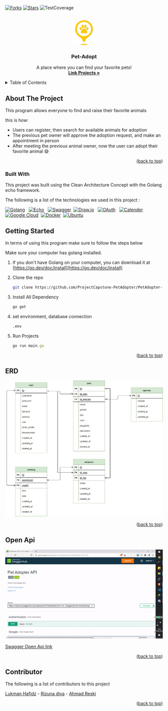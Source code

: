 <div id="top"></div>



<!-- PROJECT SHIELDS -->
<!--
*** https://www.markdownguide.org/basic-syntax/#reference-style-links
-->
[![Forks][forks-shield]][Forks-url]
[![Stars][Stars-shield]][Stars-url]
![TestCoverage](https://img.shields.io/badge/Test_Coverage-100%25-green)


<!-- PROJECT LOGO -->
<br />
<div align="center">
  <a href="https://github.com/ProjectCapstone-PetAdopter/PetAdopter-Backend">
    <img src="readme/logo.png" alt="Logo" width="80" height="80">
  </a>

  <h3 align="center">Pet-Adopt</h3>

  <p align="center">
    A place where you can find your favorite pets!
    <br />
    <a href="https://github.com/ProjectCapstone-PetAdopter/PetAdopter-Backend"><strong>Link Projects »</strong></a>
    <br />
  </p>
</div>



<!-- TABLE OF CONTENTS -->
<details>
  <summary>Table of Contents</summary>
  <ol>
    <li>
      <a href="#about-the-project">About The Project</a>
      <ul>
        <li><a href="#built-with">Built With</a></li>
      </ul>
    </li>
    <li>
      <a href="#getting-started">Getting Started</a>
      <ul>
        <li><a href="#prerequisites">Prerequisites</a></li>
      </ul>
    </li>
    <li><a href="#erd">ERD</a></li>
    <li><a href="#open-api">Open Api</a></li>
    <li><a href="#contributor">Contributor</a></li>
  </ol>
</details>



<!-- ABOUT THE PROJECT -->
## About The Project

This program allows everyone to find and raise their favorite animals

this is how:
* Users can register, then search for available animals for adoption
* The previous pet owner will approve the adoption request, and make an appointment in person
* After meeting the previous animal owner, now the user can adopt their favorite animal :smile:

<p align="right">(<a href="#top">back to top</a>)</p>



### Built With

This project was built using the Clean Architecture Concept with the Golang echo framework.

The following is a list of the technologies we used in this project :


[![Golang]][Golang-url] &nbsp; [![Echo]][Echo-url] &nbsp; [![Swagger]][Swagger-url] &nbsp;[![Draw.io]][Draw-url] &nbsp; [![OAuth]][OAuth-url]
&nbsp; [![Calender]][Calender-url]
&nbsp;[![Google Cloud]][cgp-url] &nbsp;[![Docker]][Docker-url] &nbsp;[![Ubuntu]][Ubuntu-url]


<!-- GETTING STARTED -->
## Getting Started
In terms of using this program make sure to follow the steps below

Make sure your computer has golang installed.

1. If you don't have Golang on your computer, you can download it at [https://go.dev/doc/install](https://go.dev/doc/install)

2. Clone the repo
   ```sh
   git clone https://github.com/ProjectCapstone-PetAdopter/PetAdopter-Backend.git
   ```

3. Install All Dependency
   ```sh
   go get
   ```

3. set environment, database connection
   ```sh
   .env
   ```

4. Run Projects
   ```js
   go run main.go
   ```

<p align="right">(<a href="#top">back to top</a>)</p>

<!-- ROADMAP -->
## ERD
<img src="readme/erd.png" alt="erd">

<p align="right">(<a href="#top">back to top</a>)</p>

## Open Api
<img src="readme/swagger.gif" >

[Swagger Open Api link](https://app.swaggerhub.com/apis-docs/Capstone-tim1/PetAdopter-tim1/1.0.0)


<p align="right">(<a href="#top">back to top</a>)</p>

<!-- CONTRIBUTING -->
## Contributor


The following is a list of contributors to this project

[Lukman Hafidz](https://github.com/lukmanhafidz) - [Rizuna diva](https://github.com/rizunadiva) - [Ahmad Reski](https://github.com/reski-id)



<p align="right">(<a href="#top">back to top</a>)</p>



<!-- MARKDOWN LINKS & IMAGES -->
<!-- https://www.markdownguide.org/basic-syntax/#reference-style-links -->

[forks-shield]: 	https://img.shields.io/github/forks/ProjectCapstone-PetAdopter/PetAdopter-Backend

[Forks-url]: https://google.com
[Stars-url]: https://google.com

[Stars-shield]: 	https://img.shields.io/github/stars/ProjectCapstone-PetAdopter/PetAdopter-Backend

[Golang]: https://img.shields.io/badge/Golang-Golang-9cf
[Golang-url]: https://go.dev/

[Echo]: https://img.shields.io/badge/Golang-Echo-9cf
[Echo-url]: https://echo.labstack.com/

[Swagger]: https://img.shields.io/badge/SwaggerHub-OpenApi-success
[Swagger-url]: https://app.swaggerhub.com/apis-docs/Capstone-tim1/PetAdopter-tim1/1.0.0

[Draw.io]: https://img.shields.io/badge/Draw.io-ERD-red
[Draw-url]: /readme/erd.png

[OAuth]: https://img.shields.io/badge/OAuth-Google-informational
[OAuth-url]: https://google.com

[Calender]: https://img.shields.io/badge/Calender-Google-blue
[Calender-url]: https://google.com

[Google Cloud]: https://img.shields.io/badge/Google%20Cloud-Google-informational
[cgp-url]: https://google.com

[Docker]: https://img.shields.io/badge/Virtualization-Docker-blue
[Docker-url]: https://www.docker.com/get-started/

[Ubuntu]: https://img.shields.io/badge/Linux-Ubuntu-critical
[Ubuntu-url]: https://ubuntu.com/download

